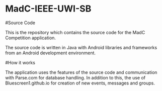 # MadC-IEEE-UWI-SB

#Source Code

This is the repository which contains the source code for the MadC Competition application.  

The source code is written in Java with Android libraries and frameworks from an Android development environment.  

#How it works

The application uses the features of the source code and communication with Parse.com for database handling. In addition to this, the use of Bluescreen1.github.io for creation of new events, messages and groups.  
